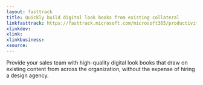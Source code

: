 ```yaml
---
layout: fasttrack
title: Quickly build digital look books from existing collateral
linkfasttrack: https://fasttrack.microsoft.com/microsoft365/productivitylibrary/Quickly-build-digital-look-books-from-existing-collateral 
xlinkdev: 
xlink: 
xlinkbusiness: 
xsource: 
---
```

Provide your sales team with high-quality digital look books that draw on existing content from across the organization, without the expense of hiring a design agency.